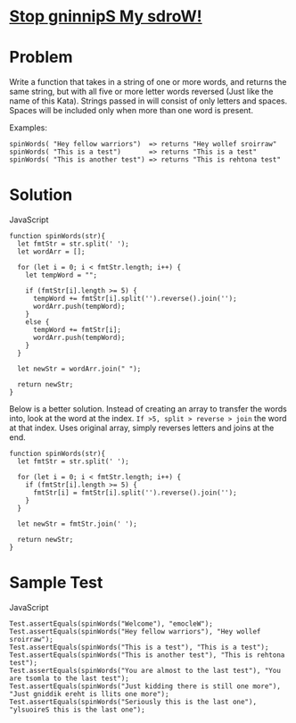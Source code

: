 # [Stop gninnipS My sdroW!](https://www.codewars.com/kata/5264d2b162488dc400000001)

# Problem

Write a function that takes in a string of one or more words, and returns the same string, but with all five or more letter words reversed (Just like the name of this Kata). Strings passed in will consist of only letters and spaces. Spaces will be included only when more than one word is present.

Examples:

```JS
spinWords( "Hey fellow warriors")  => returns "Hey wollef sroirraw"
spinWords( "This is a test")       => returns "This is a test"
spinWords( "This is another test") => returns "This is rehtona test"
```

# Solution

JavaScript

```JS
function spinWords(str){
  let fmtStr = str.split(' ');
  let wordArr = [];

  for (let i = 0; i < fmtStr.length; i++) {
    let tempWord = "";

    if (fmtStr[i].length >= 5) {
      tempWord += fmtStr[i].split('').reverse().join('');
      wordArr.push(tempWord);
    }
    else {
      tempWord += fmtStr[i];
      wordArr.push(tempWord);
    }
  }

  let newStr = wordArr.join(" ");

  return newStr;
}
```

Below is a better solution. Instead of creating an array to transfer the words into, look at the word at the index. `If >5, split > reverse > join` the word at that index. Uses original array, simply reverses letters and joins at the end.

```JS
function spinWords(str){
  let fmtStr = str.split(' ');

  for (let i = 0; i < fmtStr.length; i++) {
    if (fmtStr[i].length >= 5) {
      fmtStr[i] = fmtStr[i].split('').reverse().join('');
    }
  }

  let newStr = fmtStr.join(' ');

  return newStr;
}
```

# Sample Test

JavaScript

```JS
Test.assertEquals(spinWords("Welcome"), "emocleW");
Test.assertEquals(spinWords("Hey fellow warriors"), "Hey wollef sroirraw");
Test.assertEquals(spinWords("This is a test"), "This is a test");
Test.assertEquals(spinWords("This is another test"), "This is rehtona test");
Test.assertEquals(spinWords("You are almost to the last test"), "You are tsomla to the last test");
Test.assertEquals(spinWords("Just kidding there is still one more"), "Just gniddik ereht is llits one more");
Test.assertEquals(spinWords("Seriously this is the last one"), "ylsuoireS this is the last one");
```
